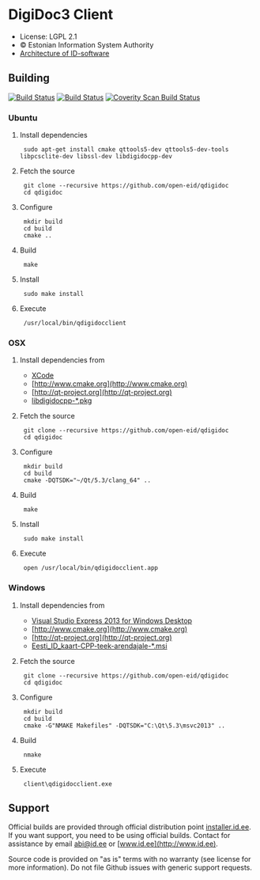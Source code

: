 # DigiDoc3 Client

 * License: LGPL 2.1
 * &copy; Estonian Information System Authority
 * [Architecture of ID-software](http://open-eid.github.io)

## Building
[![Build Status](https://travis-ci.org/open-eid/qdigidoc.svg?branch=master)](https://travis-ci.org/open-eid/qdigidoc)
[![Build Status](https://ci.appveyor.com/api/projects/status/github/open-eid/qdigidoc?branch=master&svg=true)](https://ci.appveyor.com/project/open-eid/qdigidoc)
[![Coverity Scan Build Status](https://scan.coverity.com/projects/725/badge.svg)](https://scan.coverity.com/projects/725)

### Ubuntu

1. Install dependencies

        sudo apt-get install cmake qttools5-dev qttools5-dev-tools libpcsclite-dev libssl-dev libdigidocpp-dev

2. Fetch the source

        git clone --recursive https://github.com/open-eid/qdigidoc
        cd qdigidoc

3. Configure

        mkdir build
        cd build
        cmake ..

4. Build

        make

5. Install

        sudo make install

6. Execute

        /usr/local/bin/qdigidocclient
        
### OSX

1. Install dependencies from
   * [XCode](https://itunes.apple.com/en/app/xcode/id497799835?mt=12)
   * [http://www.cmake.org](http://www.cmake.org)
   * [http://qt-project.org](http://qt-project.org)
   * [libdigidocpp-*.pkg](https://installer.id.ee/media/osx/)
2. Fetch the source

        git clone --recursive https://github.com/open-eid/qdigidoc
        cd qdigidoc

3. Configure

        mkdir build
        cd build
        cmake -DQTSDK="~/Qt/5.3/clang_64" ..

4. Build

        make

5. Install

        sudo make install

6. Execute

        open /usr/local/bin/qdigidocclient.app

### Windows

1. Install dependencies from
    * [Visual Studio Express 2013 for Windows Desktop](http://www.visualstudio.com/en-us/products/visual-studio-express-vs.aspx)
	* [http://www.cmake.org](http://www.cmake.org)
	* [http://qt-project.org](http://qt-project.org)
	* [Eesti_ID_kaart-CPP-teek-arendajale-*.msi](https://installer.id.ee/media/win/)
2. Fetch the source

        git clone --recursive https://github.com/open-eid/qdigidoc
        cd qdigidoc

3. Configure

        mkdir build
        cd build
        cmake -G"NMAKE Makefiles" -DQTSDK="C:\Qt\5.3\msvc2013" ..

4. Build

        nmake

6. Execute

        client\qdigidocclient.exe



## Support
Official builds are provided through official distribution point [installer.id.ee](https://installer.id.ee). If you want support, you need to be using official builds. Contact for assistance by email [abi@id.ee](mailto:abi@id.ee) or [www.id.ee](http://www.id.ee).

Source code is provided on "as is" terms with no warranty (see license for more information). Do not file Github issues with generic support requests.
